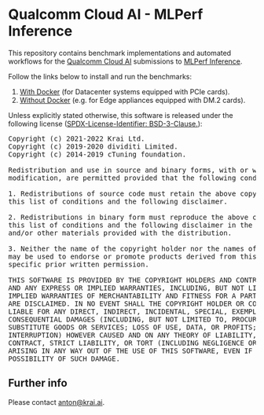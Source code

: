 # Qualcomm Cloud AI - MLPerf Inference

This repository contains benchmark implementations and automated workflows for
the [Qualcomm Cloud AI](https://www.qualcomm.com/products/cloud-artificial-intelligence)
submissions to [MLPerf Inference](https://mlcommons.org/en/groups/inference/).

Follow the links below to install and run the benchmarks:
1. [With Docker](docker/README.md) (for Datacenter systems equipped with PCIe cards).
2. [Without Docker](program/README.md) (e.g. for Edge appliances equipped with DM.2 cards).

Unless explicitly stated otherwise, this software is released under the following license
([SPDX-License-Identifier: BSD-3-Clause.](https://spdx.org/licenses/BSD-3-Clause.html)):

<pre>
Copyright (c) 2021-2022 Krai Ltd.
Copyright (c) 2019-2020 dividiti Limited.
Copyright (c) 2014-2019 cTuning foundation.

Redistribution and use in source and binary forms, with or without
modification, are permitted provided that the following conditions are met:

1. Redistributions of source code must retain the above copyright notice,
this list of conditions and the following disclaimer.

2. Redistributions in binary form must reproduce the above copyright notice,
this list of conditions and the following disclaimer in the documentation
and/or other materials provided with the distribution.

3. Neither the name of the copyright holder nor the names of its contributors
may be used to endorse or promote products derived from this software without
specific prior written permission.

THIS SOFTWARE IS PROVIDED BY THE COPYRIGHT HOLDERS AND CONTRIBUTORS "AS IS"
AND ANY EXPRESS OR IMPLIED WARRANTIES, INCLUDING, BUT NOT LIMITED TO, THE
IMPLIED WARRANTIES OF MERCHANTABILITY AND FITNESS FOR A PARTICULAR PURPOSE
ARE DISCLAIMED. IN NO EVENT SHALL THE COPYRIGHT HOLDER OR CONTRIBUTORS BE
LIABLE FOR ANY DIRECT, INDIRECT, INCIDENTAL, SPECIAL, EXEMPLARY, OR
CONSEQUENTIAL DAMAGES (INCLUDING, BUT NOT LIMITED TO, PROCUREMENT OF
SUBSTITUTE GOODS OR SERVICES; LOSS OF USE, DATA, OR PROFITS; OR BUSINESS
INTERRUPTION) HOWEVER CAUSED AND ON ANY THEORY OF LIABILITY, WHETHER IN
CONTRACT, STRICT LIABILITY, OR TORT (INCLUDING NEGLIGENCE OR OTHERWISE)
ARISING IN ANY WAY OUT OF THE USE OF THIS SOFTWARE, EVEN IF ADVISED OF THE
POSSIBILITY OF SUCH DAMAGE.
</pre>

## Further info

Please contact anton@krai.ai.
